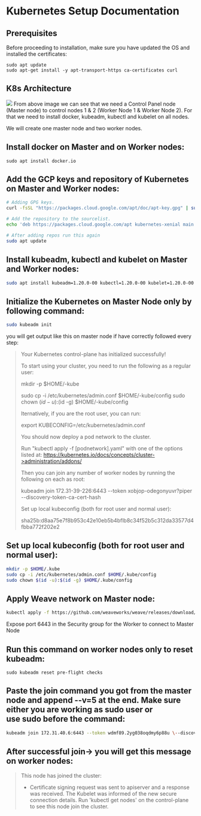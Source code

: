 # Kubernetes Setup Documentation

## Prerequisites

Before proceeding to installation, make sure you have updated the OS and installed the certificates:

```
sudo apt update
sudo apt-get install -y apt-transport-https ca-certificates curl
```

## K8s Architecture
![](https://kubernetes.io/images/docs/kubernetes-cluster-architecture.svg)
From above image we can see that we need a Control Panel node (Master node) to control nodes 1 & 2 (Worker Node 1 & Worker Node 2). For that we need to install docker, kubeadm, kubectl and kubelet on all nodes.

We will create one master node and two worker nodes.


## Install docker on Master and on Worker nodes:
```
sudo apt install docker.io
```

## Add the GCP keys and repository of Kubernetes on Master and Worker nodes:
```bash
# Adding GPG keys.
curl -fsSL "https://packages.cloud.google.com/apt/doc/apt-key.gpg" | sudo gpg --dearmor -o /etc/apt/trusted.gpg.d/kubernetes-archive-keyring.gpg

# Add the repository to the sourcelist.
echo 'deb https://packages.cloud.google.com/apt kubernetes-xenial main' | sudo tee /etc/apt/sources.list.d/kubernetes.list

# After adding repos run this again
sudo apt update
```

## Install kubeadm, kubectl and kubelet on Master and Worker nodes:
```bash
sudo apt install kubeadm=1.20.0-00 kubectl=1.20.0-00 kubelet=1.20.0-00 -y
```

## Initialize the Kubernetes on Master Node only by following command:
```bash
sudo kubeadm init
```
you will get output like this on master node if have correctly followed every step:
>Your Kubernetes control-plane has initialized successfully!
>
>To start using your cluster, you need to run the following as a regular user:
>
>mkdir -p $HOME/-kube
>
>sudo cp -i /etc/kubernetes/admin.conf $HOME/-kube/config sudo chown $(id -u):$(id -g) $HOME/-kube/config
>
>lternatively, if you are the root user, you can run:
>
>export KUBECONFIG=/etc/kubernetes/admin.conf
>
>You should now deploy a pod network to the cluster.
>
>Run "kubectl apply -f [podnetwork].yaml" with one of the options listed at: https://kubernetes.io/docs/concepts/cluster->administration/addons/
>
>Then you can join any number of worker nodes by running the following on each as root:
>
>kubeadm join 172.31-39-226:6443 --token xobjop-odegonyuvr?piper --discovery-token-ca-cert-hash
>
>Set up local kubeconfig (both for root user and normal user):
>
>sha25b:d8aa75e7f8b953c42e10eb5b4bflb8c34f52b5c312da33577d4fbba772f202e2
>


## Set up local kubeconfig (both for root user and normal user):
```bash
mkdir -p $HOME/.kube
sudo cp -i /etc/kubernetes/admin.conf $HOME/.kube/config
sudo chown $(id -u):$(id -g) $HOME/.kube/config
```

## Apply Weave network on Master node:
```bash
kubectl apply -f https://github.com/weaveworks/weave/releases/download/v2.8.1/weave-daemonset-k8s.yaml
```
Expose port 6443 in the Security group for the Worker to connect to Master Node


## Run this command on worker nodes only to reset kubeadm:
```
sudo kubeadm reset pre-flight checks
```

## Paste the join command you got from the master node and append --v=5 at the end. Make sure either you are working as sudo user or use sudo before the command:
```bash
kubeadm join 172.31.40.6:6443 --token wdmf89.2yg038oqdmy6p88u \--discovery-token-ca-cert-hash sha256:9fdbaeedc8ee5c3991b71ae05896ed0f93d6386e7052cf2acc6fa7d6728d90f3 --v=5
```

## After successful join→ you will get this message on worker nodes:
>This node has joined the cluster:
>* Certificate signing request was sent to apiserver and a response was received. The Kubelet was informed of the new secure connection details.
>Run 'kubectl get nodes' on the control-plane to see this node join the cluster.


